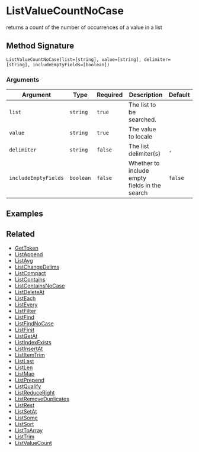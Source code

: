 # ListValueCountNoCase

returns a count of the number of occurrences of a value in a list

## Method Signature

```
ListValueCountNoCase(list=[string], value=[string], delimiter=[string], includeEmptyFields=[boolean])
```

### Arguments

| Argument             | Type      | Required | Description                                   | Default |
| -------------------- | --------- | -------- | --------------------------------------------- | ------- |
| `list`               | `string`  | `true`   | The list to be searched.                      |         |
| `value`              | `string`  | `true`   | The value to locale                           |         |
| `delimiter`          | `string`  | `false`  | The list delimiter(s)                         | `,`     |
| `includeEmptyFields` | `boolean` | `false`  | Whether to include empty fields in the search | `false` |

## Examples

## Related

* [GetToken](gettoken.md)
* [ListAppend](listappend.md)
* [ListAvg](listavg.md)
* [ListChangeDelims](listchangedelims.md)
* [ListCompact](listcompact.md)
* [ListContains](listcontains.md)
* [ListContainsNoCase](listcontainsnocase.md)
* [ListDeleteAt](listdeleteat.md)
* [ListEach](listeach.md)
* [ListEvery](listevery.md)
* [ListFilter](listfilter.md)
* [ListFind](listfind.md)
* [ListFindNoCase](listfindnocase.md)
* [ListFirst](listfirst.md)
* [ListGetAt](listgetat.md)
* [ListIndexExists](listindexexists.md)
* [ListInsertAt](listinsertat.md)
* [ListItemTrim](listitemtrim.md)
* [ListLast](listlast.md)
* [ListLen](listlen.md)
* [ListMap](listmap.md)
* [ListPrepend](listprepend.md)
* [ListQualify](listqualify.md)
* [ListReduceRight](listreduceright.md)
* [ListRemoveDuplicates](listremoveduplicates.md)
* [ListRest](listrest.md)
* [ListSetAt](listsetat.md)
* [ListSome](listsome.md)
* [ListSort](listsort.md)
* [ListToArray](listtoarray.md)
* [ListTrim](listtrim.md)
* [ListValueCount](listvaluecount.md)
